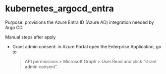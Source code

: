 # kubernetes_argocd_entra

Purpose: provisions the Azure Entra ID (Azure AD) integration needed by Argo CD.

Manual steps after apply

- Grant admin consent: in Azure Portal open the Enterprise Application, go to
  > API permissions > Microsoft Graph > User.Read and click “Grant admin consent”.

<!-- markdownlint-disable -->
<!-- BEGIN_TF_DOCS -->
<!-- END_TF_DOCS -->
